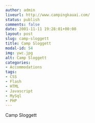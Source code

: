 ```yaml
---
author: admin
liveurl: http://www.campingkauai.com/
status: publish
comments: false
date: 2001-11-11 19:28:01+00:00
layout: post
slug: camp-sloggett
title: Camp Sloggett
modal-id: 54
img: ywc.jpg
alt: Camp Sloggett
categories:
- Accommodations
tags:
- CSS
- Flash
- HTML
- Javascript
- MySql
- PHP
---
```

Camp Sloggett
